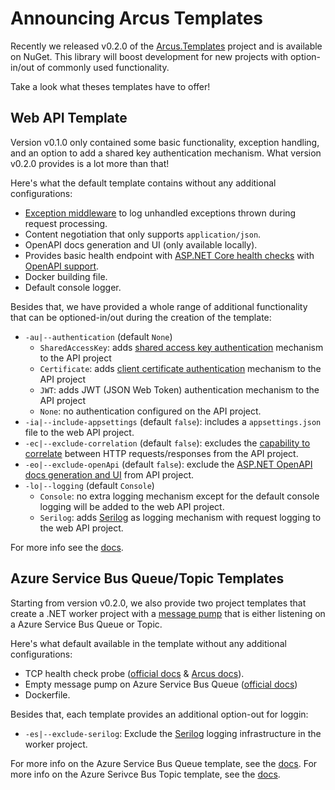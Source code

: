 # Announcing Arcus Templates

Recently we released v0.2.0 of the [Arcus.Templates](https://github.com/arcus-azure/arcus.templates/releases/tag/v0.2.0) project and is available on NuGet.
This library will boost development for new projects with option-in/out of commonly used functionality.

Take a look what theses templates have to offer!

## Web API Template

Version v0.1.0 only contained some basic functionality, exception handling, and an option to add a shared key authentication mechanism.
What version v0.2.0 provides is a lot more than that! 

Here's what the default template contains without any additional configurations:

* [Exception middleware](https://webapi.arcus-azure.net/features/logging) to log unhandled exceptions thrown during request processing.
* Content negotiation that only supports `application/json`.
* OpenAPI docs generation and UI (only available locally).
* Provides basic health endpoint with [ASP.NET Core health checks](https://docs.microsoft.com/en-us/aspnet/core/host-and-deploy/health-checks?view=aspnetcore-2.2) with [OpenAPI support](https://www.codit.eu/blog/documenting-asp-net-core-health-checks-with-openapi/).
* Docker building file.
* Default console logger.

Besides that, we have provided a whole range of additional functionality that can be optioned-in/out during the creation of the template:

* `-au|--authentication` (default `None`)
  * `SharedAccessKey`: adds [shared access key authentication](https://webapi.arcus-azure.net/features/security/auth/shared-access-key) mechanism to the API project
  * `Certificate`: adds [client certificate authentication](https://webapi.arcus-azure.net/features/security/auth/certificate) mechanism to the API project
  * `JWT`: adds JWT (JSON Web Token) authentication mechanism to the API project
  * `None`: no authentication configured on the API project.
* `-ia|--include-appsettings` (default `false`): includes a `appsettings.json` file to the web API project.
* `-ec|--exclude-correlation` (default `false`): excludes the [capability to correlate](https://webapi.arcus-azure.net/features/correlation) between HTTP requests/responses from the API project.
* `-eo|--exclude-openApi` (default `false`): exclude the [ASP.NET OpenAPI docs generation and UI](https://docs.microsoft.com/en-us/aspnet/core/tutorials/getting-started-with-swashbuckle?view=aspnetcore-3.1&tabs=visual-studio) from API project.
* `-lo|--logging` (default `Console`)
  * `Console`: no extra logging mechanism except for the default console logging will be added to the web API project.
  * `Serilog`: adds [Serilog](https://serilog.net/) as logging mechanism with request logging to the web API project.


For more info see the [docs](https://templates.arcus-azure.net/features/web-api-template).

## Azure Service Bus Queue/Topic Templates

Starting from version v0.2.0, we also provide two project templates that create a .NET worker project with a [message pump](https://messaging.arcus-azure.net/features/message-pumps/service-bus) that is either listening on a Azure Service Bus Queue or Topic.

Here's what default available in the template without any additional configurations:

* TCP health check probe ([official docs](https://docs.microsoft.com/en-us/aspnet/core/host-and-deploy/health-checks?view=aspnetcore-2.2) & [Arcus docs](https://messaging.arcus-azure.net/features/tcp-health-probe)).
* Empty message pump on Azure Service Bus Queue ([official docs](https://docs.microsoft.com/en-us/azure/service-bus-messaging/service-bus-dotnet-get-started-with-queues))
* Dockerfile.

Besides that, each template provides an additional option-out for loggin:
* `-es|--exclude-serilog`: Exclude the [Serilog](https://serilog.net/) logging infrastructure in the worker project.

For more info on the Azure Service Bus Queue template, see the [docs](https://templates.arcus-azure.net/features/servicebus-queue-worker-template).
For more info on the Azure Serivce Bus Topic template, see the [docs](https://templates.arcus-azure.net/features/servicebus-topic-worker-template).

